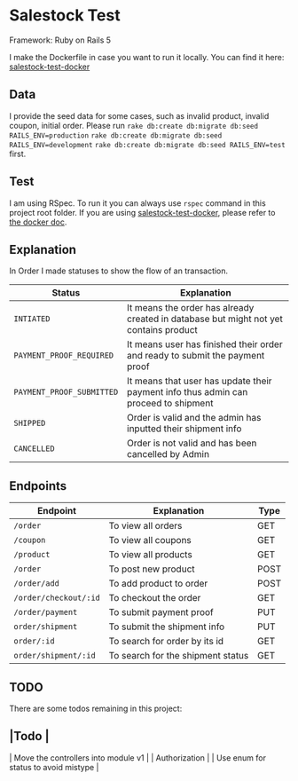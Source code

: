 # Salestock Test 

Framework: Ruby on Rails 5

I make the Dockerfile in case you want to run it locally.
You can find it here: [salestock-test-docker](https://github.com/prdx/salestock-test-docker)


## Data
I provide the seed data for some cases, such as invalid product, invalid coupon, initial order. Please run `rake db:create db:migrate db:seed RAILS_ENV=production` `rake db:create db:migrate db:seed RAILS_ENV=development` `rake db:create db:migrate db:seed RAILS_ENV=test` first.

## Test
I am using RSpec. To run it you can always use `rspec` command in this project root folder.
If you are using [salestock-test-docker](https://github.com/prdx/salestock-test-docker), please refer to [the docker doc](https://github.com/prdx/salestock-test-docker/blob/master/README.md).

## Explanation
In Order I made statuses to show the flow of an transaction.

| Status | Explanation |
|--------|-------------|
| `INTIATED` | It means the order has already created in database but might not yet contains product |
| `PAYMENT_PROOF_REQUIRED` | It means user has finished their order and ready to submit the payment proof |
| `PAYMENT_PROOF_SUBMITTED` | It means that user has update their payment info thus admin can proceed to shipment |
| `SHIPPED` | Order is valid and the admin has inputted their shipment info |
| `CANCELLED` | Order is not valid and has been cancelled by Admin |

## Endpoints
| Endpoint | Explanation | Type |
|----------|-------------|------|
| `/order` | To view all orders | GET |
| `/coupon` | To view all coupons | GET |
| `/product` | To view all products | GET |
| `/order` | To post new product | POST |
| `/order/add` | To add product to order | POST |
| `/order/checkout/:id` | To checkout the order | GET |
| `/order/payment` | To submit payment proof | PUT |
| `order/shipment` | To submit the shipment info | PUT |
| `order/:id` | To search for order by its id | GET |
| `order/shipment/:id` | To search for the shipment status | GET |

## TODO
There are some todos remaining in this project:

|Todo |
------
| Move the controllers into module v1 |
| Authorization |
| Use enum for status to avoid mistype |





